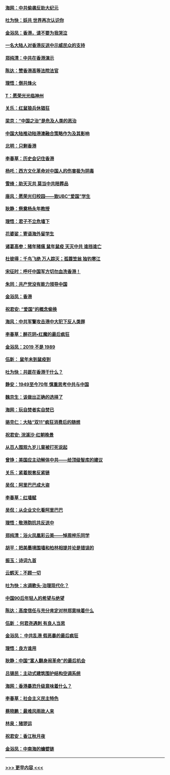 #### [海网：中共偷袭反助大纪元](../pages/nsc993/n11673515.md?t=11230855) 
#### [吐为快：妖共 世界再次认识你](../pages/nsc993/n11673506.md?t=11230855) 
#### [金浴凤：香港，请不要为我哭泣](../pages/nsc993/n11673248.md?t=11230855) 
#### [一名大陆人对香港反送中示威民众的支持](../pages/nsc993/n11672615.md?t=11230855) 
#### [郑纯清：中共在香港演示](../pages/nsc993/n11670539.md?t=11230855) 
#### [陈达：赞香港高等法院法官](../pages/nsc993/n11669542.md?t=11230855) 
#### [理悟：倒共烽火](../pages/nsc993/n11668844.md?t=11230855) 
#### [T：愿荣光光临神州](../pages/nsc993/n11668421.md?t=11230855) 
#### [关乐：红鼠狼兵休猖狂](../pages/nsc993/n11668378.md?t=11230855) 
#### [梁京：“中国之治”是危及人类的恶治](../pages/nsc993/n11668328.md?t=11230855) 
#### [中国大陆推动陆港澳融合策略作为及其影响](../pages/nsc993/n11668157.md?t=11230855) 
#### [北明：只剩香港](../pages/nsc993/n11668002.md?t=11230855) 
#### [李春草：历史会记住香港](../pages/nsc993/n11667927.md?t=11230855) 
#### [杨吒：西方文化革命对中国人的伤害极为阴毒](../pages/nsc993/n11664521.md?t=11230855) 
#### [雪绮：助天灭共 莫当中共陪葬品](../pages/nsc993/n11662650.md?t=11230855) 
#### [唐风：愿荣光归校园——致UBC“爱国”学生](../pages/nsc993/n11662194.md?t=11230855) 
#### [耿静：祭奠杨永年教授](../pages/nsc993/n11662514.md?t=11230855) 
#### [理悟：君子不立危墙下](../pages/nsc993/n11662172.md?t=11230855) 
#### [花婆娑：寄语海外留学生](../pages/nsc993/n11662121.md?t=11230855) 
#### [诸葛高参：猪年猪瘟 鼠年鼠疫 天灭中共 谁挡谁亡](../pages/nsc993/n11661980.md?t=11230855) 
#### [杜彼得：千鸟飞绝 万人踪灭；孤蓑笠翁 独钓寒江](../pages/nsc993/n11661170.md?t=11230855) 
#### [宋征时：呼吁中国军方切勿血洗香港！](../pages/nsc993/n11415318.md?t=11230855) 
#### [朱同：共产党没有能力领导中国](../pages/nsc993/n11660421.md?t=11230855) 
#### [金浴凤：香港](../pages/nsc993/n11660419.md?t=11230855) 
#### [祝君安: “爱国”的概念偷换](../pages/nsc993/n11659706.md?t=11230855) 
#### [海风：中共军警攻击港中大犯下反人类罪](../pages/nsc993/n11659632.md?t=11230855) 
#### [李春草：醉花阴•红魔的最后疯狂](../pages/nsc993/n11659287.md?t=11230855) 
#### [金浴凤：2019 不是 1989](../pages/nsc993/n11657663.md?t=11230855) 
#### [伍新： 鼠年未到鼠疫到](../pages/nsc993/n11655098.md?t=11230855) 
#### [吐为快：共匪在香港干什么？](../pages/nsc993/n11654891.md?t=11230855) 
#### [静安：1949至今70年 慎重思考中共与中国](../pages/nsc993/n11651244.md?t=11230855) 
#### [魏京生：该做出正确的选择了](../pages/nsc993/n11653084.md?t=11230855) 
#### [海网：玩自焚者实自焚已](../pages/nsc993/n11652423.md?t=11230855) 
#### [骆克仁：大陆“双11”疯狂消费后的随想](../pages/nsc993/n11652305.md?t=11230855) 
#### [祝君安: 浣溪沙·红朝晚景](../pages/nsc993/n11652258.md?t=11230855) 
#### [从百人围观九岁儿童被打死说起](../pages/nsc993/n11651030.md?t=11230855) 
#### [曾铮：美国应主动解体中共——给顶级智库的建议](../pages/nsc993/n11649888.md?t=11230855) 
#### [关乐：紧着脱套反紧链](../pages/nsc993/n11649069.md?t=11230855) 
#### [吴侃：阿里巴巴成大盗](../pages/nsc993/n11645523.md?t=11230855) 
#### [李春草：红墙赋](../pages/nsc993/n11646389.md?t=11230855) 
#### [吴侃：从企业文化看阿里巴巴](../pages/nsc993/n11645476.md?t=11230855) 
#### [理悟：敬港胞抗共反送中](../pages/nsc993/n11645466.md?t=11230855) 
#### [郑纯清：浴火凤凰彩云美——悼周梓乐同学](../pages/nsc993/n11645155.md?t=11230855) 
#### [胡平：把美墨境围墙和柏林相提并论是错误的](../pages/nsc993/n11645134.md?t=11230855) 
#### [振玉：诗词九首](../pages/nsc993/n11644081.md?t=11230855) 
#### [云鹤天：不顾一切](../pages/nsc993/n11643508.md?t=11230855) 
#### [吐为快：水调歌头·治理现代化？](../pages/nsc993/n11643485.md?t=11230855) 
#### [中国90后年轻人的希望与绝望](../pages/nsc993/n11642317.md?t=11230855) 
#### [陈达：高度信任与充分肯定对林郑意味着什么](../pages/nsc993/n11641441.md?t=11230855) 
#### [伍新 ：何君尧遇刺 有良人当思](../pages/nsc993/n11641503.md?t=11230855) 
#### [金浴凤： 中共乱港  假恶暴的最后疯狂](../pages/nsc993/n11641495.md?t=11230855) 
#### [理悟：良方谁用](../pages/nsc993/n11641463.md?t=11230855) 
#### [耿静：中国“富人翻身闹革命”的最后机会](../pages/nsc993/n11640655.md?t=11230855) 
#### [吕锡民：主动式建筑围护结构空调系统](../pages/nsc993/n11640168.md?t=11230855) 
#### [海网：香港暴恐升级意味着什么？](../pages/nsc993/n11635904.md?t=11230855) 
#### [李春草：社会主义民主特色](../pages/nsc993/n11634657.md?t=11230855) 
#### [蔡晓鹏：最难风雨故人来](../pages/nsc993/n11633145.md?t=11230855) 
#### [林泉：猪猡运](../pages/nsc993/n11631469.md?t=11230855) 
#### [祝君安：香江秋月夜](../pages/nsc993/n11631440.md?t=11230855) 
#### [金浴凤：中南海的蟾嬖链](../pages/nsc993/n11631290.md?t=11230855) 

----
#### [ >>> 更早内容 <<< ](../indexes/nsc993-earlier.md)
